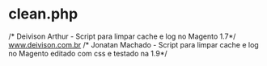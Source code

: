 # clean.php
/* Deivison Arthur - Script para limpar cache e log no Magento 1.7*/ www.deivison.com.br
/* Jonatan Machado - Script para limpar cache e log no Magento editado com css e testado na 1.9*/
